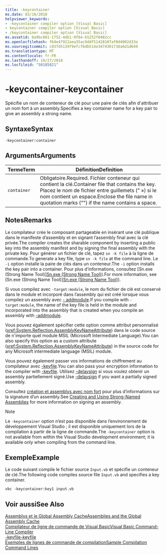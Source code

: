 ```yaml
---
title: -keycontainer
ms.date: 03/10/2018
helpviewer_keywords:
- -keycontainer compiler option [Visual Basic]
- keycontainer compiler option [Visual Basic]
- /keycontainer compiler option [Visual Basic]
ms.assetid: 6a9bc861-1752-4db1-9f64-b5252f0482cc
ms.openlocfilehash: f64e47922aea35ac9ddf51428107af0d4002d33e
ms.sourcegitcommit: c93fd5139f9efcf6db514e3474301738a6d1d649
ms.translationtype: MT
ms.contentlocale: fr-FR
ms.lasthandoff: 10/27/2018
ms.locfileid: "50185821"
---
```

# <a name="-keycontainer"></a><span data-ttu-id="4d8a9-102">-keycontainer</span><span class="sxs-lookup"><span data-stu-id="4d8a9-102">-keycontainer</span></span>
<span data-ttu-id="4d8a9-103">Spécifie un nom de conteneur de clé pour une paire de clés afin d'attribuer un nom fort à un assembly.</span><span class="sxs-lookup"><span data-stu-id="4d8a9-103">Specifies a key container name for a key pair to give an assembly a strong name.</span></span>  
  
## <a name="syntax"></a><span data-ttu-id="4d8a9-104">Syntaxe</span><span class="sxs-lookup"><span data-stu-id="4d8a9-104">Syntax</span></span>  
  
```  
-keycontainer:container  
```  
  
## <a name="arguments"></a><span data-ttu-id="4d8a9-105">Arguments</span><span class="sxs-lookup"><span data-stu-id="4d8a9-105">Arguments</span></span>  
  
|<span data-ttu-id="4d8a9-106">Terme</span><span class="sxs-lookup"><span data-stu-id="4d8a9-106">Term</span></span>|<span data-ttu-id="4d8a9-107">Définition</span><span class="sxs-lookup"><span data-stu-id="4d8a9-107">Definition</span></span>|  
|---|---|  
|`container`|<span data-ttu-id="4d8a9-108">Obligatoire.</span><span class="sxs-lookup"><span data-stu-id="4d8a9-108">Required.</span></span> <span data-ttu-id="4d8a9-109">Fichier conteneur qui contient la clé.</span><span class="sxs-lookup"><span data-stu-id="4d8a9-109">Container file that contains the key.</span></span> <span data-ttu-id="4d8a9-110">Placez le nom de fichier entre guillemets (" ») si le nom contient un espace.</span><span class="sxs-lookup"><span data-stu-id="4d8a9-110">Enclose the file name in quotation marks ("") if the name contains a space.</span></span>|  
  
## <a name="remarks"></a><span data-ttu-id="4d8a9-111">Notes</span><span class="sxs-lookup"><span data-stu-id="4d8a9-111">Remarks</span></span>  
 <span data-ttu-id="4d8a9-112">Le compilateur crée le composant partageable en insérant une clé publique dans le manifeste d’assembly et en signant l’assembly final avec la clé privée.</span><span class="sxs-lookup"><span data-stu-id="4d8a9-112">The compiler creates the sharable component by inserting a public key into the assembly manifest and by signing the final assembly with the private key.</span></span> <span data-ttu-id="4d8a9-113">Pour générer un fichier de clé, tapez `sn -k file` à la ligne de commande.</span><span class="sxs-lookup"><span data-stu-id="4d8a9-113">To generate a key file, type `sn -k file` at the command line.</span></span> <span data-ttu-id="4d8a9-114">Le `-i` option installe la paire de clés dans un conteneur.</span><span class="sxs-lookup"><span data-stu-id="4d8a9-114">The `-i` option installs the key pair into a container.</span></span> <span data-ttu-id="4d8a9-115">Pour plus d’informations, consultez [Sn.exe (Strong Name Tool)][Sn.exe (Strong Name Tool)](../../../framework/tools/sn-exe-strong-name-tool.md)).</span><span class="sxs-lookup"><span data-stu-id="4d8a9-115">For more information, see [Sn.exe (Strong Name Tool)][Sn.exe (Strong Name Tool)](../../../framework/tools/sn-exe-strong-name-tool.md)).</span></span>  
  
 <span data-ttu-id="4d8a9-116">Si vous compilez avec `-target:module`, le nom du fichier de clé est conservé dans le module et incorporé dans l’assembly qui est créé lorsque vous compilez un assembly avec [- addmodule](../../../visual-basic/reference/command-line-compiler/addmodule.md).</span><span class="sxs-lookup"><span data-stu-id="4d8a9-116">If you compile with `-target:module`, the name of the key file is held in the module and incorporated into the assembly that is created when you compile an assembly with [-addmodule](../../../visual-basic/reference/command-line-compiler/addmodule.md).</span></span>  
  
 <span data-ttu-id="4d8a9-117">Vous pouvez également spécifier cette option comme attribut personnalisé (<xref:System.Reflection.AssemblyKeyNameAttribute>) dans le code source de n'importe quel module MSIL (Microsoft Intermediate Language).</span><span class="sxs-lookup"><span data-stu-id="4d8a9-117">You can also specify this option as a custom attribute (<xref:System.Reflection.AssemblyKeyNameAttribute>) in the source code for any Microsoft intermediate language (MSIL) module.</span></span>  
  
 <span data-ttu-id="4d8a9-118">Vous pouvez également passer vos informations de chiffrement au compilateur avec [-keyfile](../../../visual-basic/reference/command-line-compiler/keyfile.md).</span><span class="sxs-lookup"><span data-stu-id="4d8a9-118">You can also pass your encryption information to the compiler with [-keyfile](../../../visual-basic/reference/command-line-compiler/keyfile.md).</span></span> <span data-ttu-id="4d8a9-119">Utilisez [-delaysign](../../../visual-basic/reference/command-line-compiler/delaysign.md) si vous voulez obtenir un assembly partiellement signé.</span><span class="sxs-lookup"><span data-stu-id="4d8a9-119">Use [-delaysign](../../../visual-basic/reference/command-line-compiler/delaysign.md) if you want a partially signed assembly.</span></span>  
  
 <span data-ttu-id="4d8a9-120">Consultez [création et assemblys avec nom fort](../../../framework/app-domains/create-and-use-strong-named-assemblies.md) pour plus d’informations sur la signature d’un assembly.</span><span class="sxs-lookup"><span data-stu-id="4d8a9-120">See [Creating and Using Strong-Named Assemblies](../../../framework/app-domains/create-and-use-strong-named-assemblies.md) for more information on signing an assembly.</span></span>  
  
> [!NOTE]
>  <span data-ttu-id="4d8a9-121">Le `-keycontainer` option n’est pas disponible dans l’environnement de développement Visual Studio ; il est disponible uniquement lors de la compilation à partir de la ligne de commande.</span><span class="sxs-lookup"><span data-stu-id="4d8a9-121">The `-keycontainer` option is not available from within the Visual Studio development environment; it is available only when compiling from the command line.</span></span>  
  
## <a name="example"></a><span data-ttu-id="4d8a9-122">Exemple</span><span class="sxs-lookup"><span data-stu-id="4d8a9-122">Example</span></span>  
 <span data-ttu-id="4d8a9-123">Le code suivant compile le fichier source `Input.vb` et spécifie un conteneur de clé.</span><span class="sxs-lookup"><span data-stu-id="4d8a9-123">The following code compiles source file `Input.vb` and specifies a key container.</span></span>  
  
```  
vbc -keycontainer:key1 input.vb  
```  
  
## <a name="see-also"></a><span data-ttu-id="4d8a9-124">Voir aussi</span><span class="sxs-lookup"><span data-stu-id="4d8a9-124">See Also</span></span>  
 [<span data-ttu-id="4d8a9-125">Assemblys et le Global Assembly Cache</span><span class="sxs-lookup"><span data-stu-id="4d8a9-125">Assemblies and the Global Assembly Cache</span></span>](../../../visual-basic/programming-guide/concepts/assemblies-gac/index.md)  
 [<span data-ttu-id="4d8a9-126">Compilateur de ligne de commande de Visual Basic</span><span class="sxs-lookup"><span data-stu-id="4d8a9-126">Visual Basic Command-Line Compiler</span></span>](../../../visual-basic/reference/command-line-compiler/index.md)  
 [<span data-ttu-id="4d8a9-127">-keyfile</span><span class="sxs-lookup"><span data-stu-id="4d8a9-127">-keyfile</span></span>](../../../visual-basic/reference/command-line-compiler/keyfile.md)  
 [<span data-ttu-id="4d8a9-128">Exemples de lignes de commande de compilation</span><span class="sxs-lookup"><span data-stu-id="4d8a9-128">Sample Compilation Command Lines</span></span>](../../../visual-basic/reference/command-line-compiler/sample-compilation-command-lines.md)
